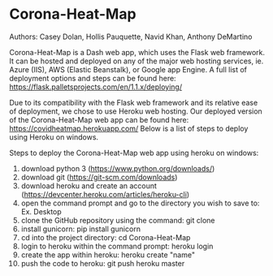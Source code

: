 # Corona-Heat-Map
 Authors: Casey Dolan, Hollis Pauquette, Navid Khan, Anthony DeMartino
 
 Corona-Heat-Map is a Dash web app, which uses the Flask web framework.
 It can be hosted and deployed on any of the major web hosting services, ie. Azure (IIS), AWS (Elastic Beanstalk), or Google app Engine.
 A full list of deployment options and steps can be found here: https://flask.palletsprojects.com/en/1.1.x/deploying/
 
 Due to its compatibility with the Flask web framework and its relative ease of deployment, we chose to use Heroku web hosting.
 Our deployed version of the Corona-Heat-Map web app can be found here: https://covidheatmap.herokuapp.com/
 Below is a list of steps to deploy using Heroku on windows.

 Steps to deploy the Corona-Heat-Map web app using heroku on windows:
 1.  download python 3 (https://www.python.org/downloads/)
 2.  download git (https://git-scm.com/downloads)
 3.  download heroku and create an account (https://devcenter.heroku.com/articles/heroku-cli)
 4.  open the command prompt and go to the directory you wish to save to: Ex. Desktop
 5.  clone the GitHub repository using the command: git clone <link to the repository>
 6.  install gunicorn: pip install gunicorn
 7.  cd into the project directory: cd Corona-Heat-Map
 8.  login to heroku within the command prompt: heroku login
 9.  create the app within heroku: heroku create "name"
 10. push the code to heroku: git push heroku master



